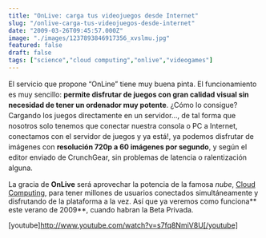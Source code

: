 ```yaml
---
title: "OnLive: carga tus videojuegos desde Internet"
slug: "/onlive-carga-tus-videojuegos-desde-internet"
date: "2009-03-26T09:45:57.000Z"
image: "./images/1237893846917356_xvslmu.jpg"
featured: false
draft: false
tags: ["science","cloud computing","onlive","videogames"]
---
```



<span style="line-height: 1.5;">El servicio que propone “OnLine” tiene muy buena pinta. El funcionamiento es muy sencillo: </span>**permite disfrutar de juegos con gran calidad visual sin necesidad de tener un ordenador muy potente**<span style="line-height: 1.5;">. ¿Cómo lo consigue? Cargando los juegos directamente en un servidor…, de tal forma que nosotros solo tenemos que conectar nuestra consola o PC a Internet, conectamos con el servidor de juegos y ya está!, ya podemos disfrutar de imágenes con </span>**resolución 720p a 60 imágenes por segundo**<span style="line-height: 1.5;">, y según el editor enviado de CrunchGear, sin problemas de latencia o ralentización alguna.</span>

La gracia de **OnLive** será aprovechar la potencia de la famosa *nube*, [Cloud Computing](http://en.wikipedia.org/wiki/Cloud_computing), para tener millones de usuarios conectados simultáneamente y disfrutando de la plataforma a la vez. Así que ya veremos como funciona** este verano de 2009**, cuando habran la Beta Privada.

[youtube]http://www.youtube.com/watch?v=s7fq8NmiV8U[/youtube]



